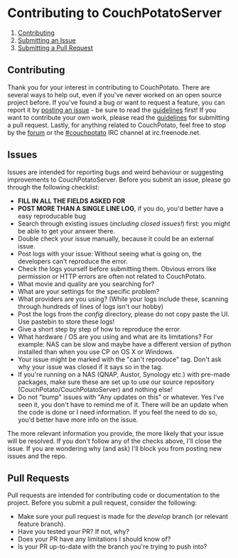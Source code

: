 # Contributing to CouchPotatoServer

1. [Contributing](#contributing)
2. [Submitting an Issue](#issues)
3. [Submitting a Pull Request](#pull-requests)

## Contributing
Thank you for your interest in contributing to CouchPotato. There are several ways to help out, even if you've never worked on an open source project before.
If you've found a bug or want to request a feature, you can report it by [posting an issue](https://github.com/CouchPotato/CouchPotatoServer/issues/new) - be sure to read the [guidelines](#issues) first!
If you want to contribute your own work, please read the [guidelines](#pull-requests) for submitting a pull request.
Lastly, for anything related to CouchPotato, feel free to stop by the [forum](http://couchpota.to/forum/) or the [#couchpotato](http://webchat.freenode.net/?channels=couchpotato) IRC channel at irc.freenode.net.

## Issues
Issues are intended for reporting bugs and weird behaviour or suggesting improvements to CouchPotatoServer.
Before you submit an issue, please go through the following checklist:
 * **FILL IN ALL THE FIELDS ASKED FOR**
 * **POST MORE THAN A SINGLE LINE LOG**, if you do, you'd better have a easy reproducable bug
 * Search through existing issues (*including closed issues!*) first: you might be able to get your answer there.
 * Double check your issue manually, because it could be an external issue. 
 * Post logs with your issue: Without seeing what is going on, the developers can't reproduce the error.
 * Check the logs yourself before submitting them. Obvious errors like permission or HTTP errors are often not related to CouchPotato.
 * What movie and quality are you searching for?
 * What are your settings for the specific problem?
 * What providers are you using? (While your logs include these, scanning through hundreds of lines of logs isn't our hobby)
 * Post the logs from the *config* directory, please do not copy paste the UI. Use pastebin to store these logs!
 * Give a short step by step of how to reproduce the error.
 * What hardware / OS are you using and what are its limitations? For example: NAS can be slow and maybe have a different version of python installed than when you use CP on OS X or Windows.
 * Your issue might be marked with the "can't reproduce" tag. Don't ask why your issue was closed if it says so in the tag.
 * If you're running on a NAS (QNAP, Austor, Synology etc.) with pre-made packages, make sure these are set up to use our source repository (CouchPotato/CouchPotatoServer) and nothing else!
 * Do not "bump" issues with "Any updates on this" or whatever. Yes I've seen it, you don't have to remind me of it. There will be an update when the code is done or I need information. If you feel the need to do so, you'd better have more info on the issue.

The more relevant information you provide, the more likely that your issue will be resolved.
If you don't follow any of the checks above, I'll close the issue. If you are wondering why (and ask) I'll block you from posting new issues and the repo.

## Pull Requests
Pull requests are intended for contributing code or documentation to the project. Before you submit a pull request, consider the following:
 * Make sure your pull request is made for the *develop* branch (or relevant feature branch).
 * Have you tested your PR? If not, why?
 * Does your PR have any limitations I should know of?
 * Is your PR up-to-date with the branch you're trying to push into?
